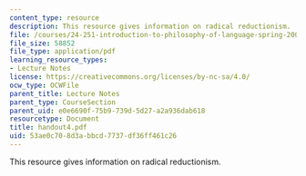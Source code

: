 ```yaml
---
content_type: resource
description: This resource gives information on radical reductionism.
file: /courses/24-251-introduction-to-philosophy-of-language-spring-2005/53ae0c708d3abbcd7737df36ff461c26_handout4.pdf
file_size: 58852
file_type: application/pdf
learning_resource_types:
- Lecture Notes
license: https://creativecommons.org/licenses/by-nc-sa/4.0/
ocw_type: OCWFile
parent_title: Lecture Notes
parent_type: CourseSection
parent_uid: e0e6690f-75b9-739d-5d27-a2a936dab618
resourcetype: Document
title: handout4.pdf
uid: 53ae0c70-8d3a-bbcd-7737-df36ff461c26
---
```

This resource gives information on radical reductionism.
